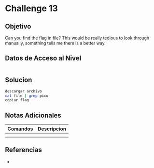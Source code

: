 # Challenge 13
## Objetivo
Can you find the flag in [file](https://jupiter.challenges.picoctf.org/static/495d43ee4a2b9f345a4307d053b4d88d/file)? This would be really tedious to look through manually, something tells me there is a better way.
## Datos de Acceso al Nivel
```
```
## Solucion
```Bash
descargar archivo
cat file | grep pico
copiar flag

```
## Notas Adicionales
|**Comandos**|**Descripcion**|
|--------|-------------|
|||
|||
## Referencias
* 